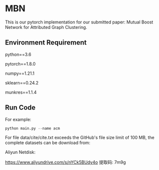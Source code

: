 # MBN
This is our pytorch implementation for our submitted paper: Mutual Boost Network for Attributed Graph Clustering.

## Environment Requirement

python==3.6

pytorch==1.8.0

numpy==1.21.1

sklearn==0.24.2

munkres==1.1.4

## Run Code
For example: 
```python
python main.py --name acm
```
For file data/cite/cite.txt exceeds the GitHub's file size limit of 100 MB, the complete datasets can be download from: 

Aliyun Netdisk:

https://www.aliyundrive.com/s/nYCk5BUdy4o 提取码: 7m9g
